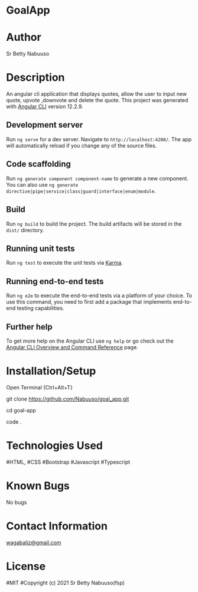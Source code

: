 # GoalApp
# Author
Sr Betty Nabuuso
# Description 
An angular cli application that displays quotes, allow the user to input new quote, upvote ,downvote and delete the quote.
This project was generated with [Angular CLI](https://github.com/angular/angular-cli) version 12.2.9.

## Development server

Run `ng serve` for a dev server. Navigate to `http://localhost:4200/`. The app will automatically reload if you change any of the source files.

## Code scaffolding

Run `ng generate component component-name` to generate a new component. You can also use `ng generate directive|pipe|service|class|guard|interface|enum|module`.

## Build

Run `ng build` to build the project. The build artifacts will be stored in the `dist/` directory.

## Running unit tests

Run `ng test` to execute the unit tests via [Karma](https://karma-runner.github.io).

## Running end-to-end tests

Run `ng e2e` to execute the end-to-end tests via a platform of your choice. To use this command, you need to first add a package that implements end-to-end testing capabilities.

## Further help

To get more help on the Angular CLI use `ng help` or go check out the [Angular CLI Overview and Command Reference](https://angular.io/cli) page.
# Installation/Setup 
Open Terminal {Ctrl+Alt+T}

git clone https://github.com/Nabuuso/goal_app.git

cd goal-app

code .
# Technologies Used 
#HTML,
#CSS
#Bootstrap
#Javascript
#Typescript
# Known Bugs 
No bugs
# Contact Information 
wagabaliz@gmail.com
# License 
#MIT
#Copyright (c) 2021 Sr Betty Nabuuso(fsp)

